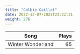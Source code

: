 ```yaml
---
title: "Colbie Caillat"
date: 2022-12-07/2022T23:22:31
weight: 276
---
```




 Song | Plays 
----- | -----:
Winter Wonderland | 65
